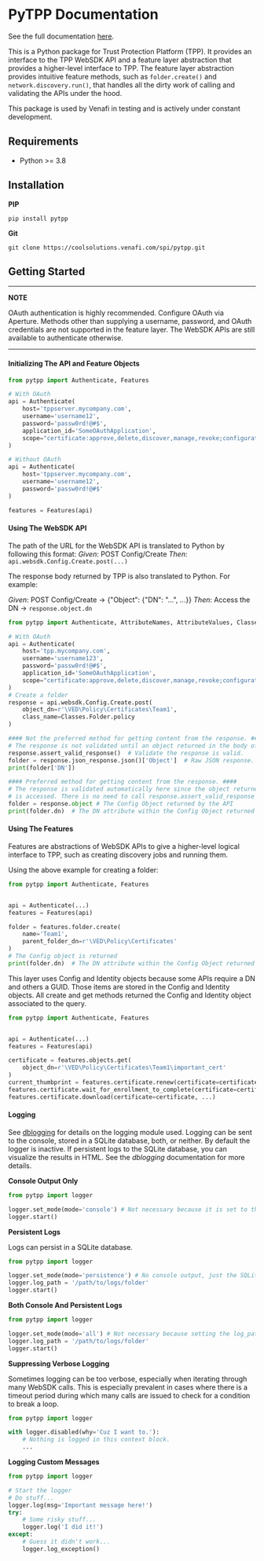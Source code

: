# PyTPP Documentation

See the full documentation [here](https://pytpp.readthedocs.io).

This is a Python package for Trust Protection Platform (TPP). It provides an interface to the TPP WebSDK API
and a feature layer abstraction that provides a higher-level interface to TPP. The feature layer 
abstraction provides intuitive feature methods, such as ``folder.create()`` and ``network.discovery.run()``,
that handles all the dirty work of calling and validating the APIs under the hood. 

This package is used by Venafi in testing and is actively under constant development. 

## Requirements
* Python >= 3.8

## Installation
**PIP**

``pip install pytpp``

**Git**

``git clone https://coolsolutions.venafi.com/spi/pytpp.git``

## Getting Started

---
**NOTE**

OAuth authentication is highly recommended. Configure OAuth via Aperture. Methods other than supplying a username, password, 
and OAuth credentials are not supported in the feature layer. The WebSDK APIs are still available to authenticate otherwise.

---

#### Initializing The API and Feature Objects

```python
from pytpp import Authenticate, Features

# With OAuth
api = Authenticate(
    host='tppserver.mycompany.com',
    username='username12',
    password='passw0rd!@#$',
    application_id='SomeOAuthApplication',
    scope="certificate:approve,delete,discover,manage,revoke;configuration:delete,manage"
)

# Without OAuth
api = Authenticate(
    host='tppserver.mycompany.com',
    username='username12',
    password='passw0rd!@#$'
)

features = Features(api)
```

#### Using The WebSDK API

The path of the URL for the WebSDK API is translated to Python by following this format: 
*Given*: POST Config/Create
*Then*: ``api.websdk.Config.Create.post(...)``

The response body returned by TPP is also translated to Python. For example:

*Given*: POST Config/Create -> {"Object": {"DN": "...", ...}}
*Then*: Access the DN -> ``response.object.dn`` 

```python
from pytpp import Authenticate, AttributeNames, AttributeValues, Classes

# With OAuth
api = Authenticate(
    host='tpp.mycompany.com',
    username='username123',
    password='passw0rd!@#$',
    application_id='SomeOAuthApplication',
    scope="certificate:approve,delete,discover,manage,revoke;configuration:delete,manage"
)
# Create a folder
response = api.websdk.Config.Create.post(
    object_dn=r'\VED\Policy\Certificates\Team1',
    class_name=Classes.Folder.policy
)

#### Not the preferred method for getting content from the response. #### 
# The response is not validated until an object returned in the body of the response is accessed.
response.assert_valid_response()  # Validate the response is valid.
folder = response.json_response.json()['Object']  # Raw JSON response.
print(folder['DN'])

#### Preferred method for getting content from the response. ####
# The response is validated automatically here since the object returned in the body of the response
# is accessed. There is no need to call response.assert_valid_response here.
folder = response.object # The Config Object returned by the API
print(folder.dn)  # The DN attribute within the Config Object returned by the API
```

#### Using The Features

Features are abstractions of WebSDK APIs to give a higher-level logical interface to TPP, such as creating discovery jobs and running them. 

Using the above example for creating a folder:

```python
from pytpp import Authenticate, Features


api = Authenticate(...)
features = Features(api)

folder = features.folder.create(
    name='Team1', 
    parent_folder_dn=r'\VED\Policy\Certificates'
)
# The Config object is returned
print(folder.dn)  # The DN attribute within the Config Object returned by the API
```

This layer uses Config and Identity objects because some APIs require a DN and others a GUID. Those items are stored in the Config and Identity 
objects. All create and get methods returned the Config and Identity object associated to the query.

```python
from pytpp import Authenticate, Features


api = Authenticate(...)
features = Features(api)

certificate = features.objects.get(
    object_dn=r'\VED\Policy\Certificates\Team1\important_cert'
) 
current_thumbprint = features.certificate.renew(certificate=certificate)
features.certificate.wait_for_enrollment_to_complete(certificate=certificate, current_thumbprint=current_thumbprint)
features.certificate.download(certificate=certificate, ...)
```

#### Logging

See [dblogging](https://pypi.org/project/dblogging/) for details on the logging module used. Logging can be sent to 
the console, stored in a SQLite database, both, or neither. By default the logger is inactive. If persistent logs to
the SQLite database, you can visualize the results in HTML. See the *dblogging* documentation for more details.

**Console Output Only**

```python
from pytpp import logger

logger.set_mode(mode='console') # Not necessary because it is set to this mode by default.
logger.start()
```

**Persistent Logs**

Logs can persist in a SQLite database.

```python
from pytpp import logger

logger.set_mode(mode='persistence') # No console output, just the SQLite DB.
logger.log_path = '/path/to/logs/folder'
logger.start()
```

**Both Console And Persistent Logs**

```python
from pytpp import logger

logger.set_mode(mode='all') # Not necessary because setting the log_path implies this.
logger.log_path = '/path/to/logs/folder'
logger.start()
```

**Suppressing Verbose Logging**

Sometimes logging can be too verbose, especially when iterating through many WebSDK calls. This is especially prevalent in cases where there 
is a timeout period during which many calls are issued to check for a condition to break a loop. 

```python
from pytpp import logger

with logger.disabled(why='Cuz I want to.'):
    # Nothing is logged in this context block.
    ...
```

**Logging Custom Messages**

```python
from pytpp import logger

# Start the logger
# Do stuff...
logger.log(msg='Important message here!')
try:
    # Some risky stuff...
    logger.log('I did it!')
except:
    # Guess it didn't work...
    logger.log_exception()
```
